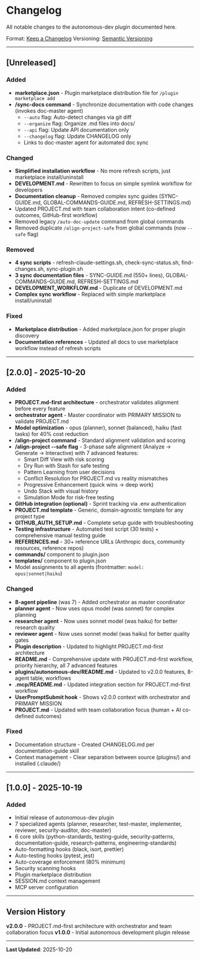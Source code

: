 # Changelog

All notable changes to the autonomous-dev plugin documented here.

Format: [Keep a Changelog](https://keepachangelog.com/)
Versioning: [Semantic Versioning](https://semver.org/)

---

## [Unreleased]

### Added
- **marketplace.json** - Plugin marketplace distribution file for `/plugin marketplace add`
- **/sync-docs command** - Synchronize documentation with code changes (invokes doc-master agent)
  - `--auto` flag: Auto-detect changes via git diff
  - `--organize` flag: Organize .md files into docs/
  - `--api` flag: Update API documentation only
  - `--changelog` flag: Update CHANGELOG only
  - Links to doc-master agent for automated doc sync

### Changed
- **Simplified installation workflow** - No more refresh scripts, just marketplace install/uninstall
- **DEVELOPMENT.md** - Rewritten to focus on simple symlink workflow for developers
- **Documentation cleanup** - Removed complex sync guides (SYNC-GUIDE.md, GLOBAL-COMMANDS-GUIDE.md, REFRESH-SETTINGS.md)
- Updated PROJECT.md with team collaboration intent (co-defined outcomes, GitHub-first workflow)
- Removed legacy `/auto-doc-update` command from global commands
- Removed duplicate `/align-project-safe` from global commands (now `--safe` flag)

### Removed
- **4 sync scripts** - refresh-claude-settings.sh, check-sync-status.sh, find-changes.sh, sync-plugin.sh
- **3 sync documentation files** - SYNC-GUIDE.md (550+ lines), GLOBAL-COMMANDS-GUIDE.md, REFRESH-SETTINGS.md
- **DEVELOPMENT_WORKFLOW.md** - Duplicate of DEVELOPMENT.md
- **Complex sync workflow** - Replaced with simple marketplace install/uninstall

### Fixed
- **Marketplace distribution** - Added marketplace.json for proper plugin discovery
- **Documentation references** - Updated all docs to use marketplace workflow instead of refresh scripts

---

## [2.0.0] - 2025-10-20

### Added
- **PROJECT.md-first architecture** - orchestrator validates alignment before every feature
- **orchestrator agent** - Master coordinator with PRIMARY MISSION to validate PROJECT.md
- **Model optimization** - opus (planner), sonnet (balanced), haiku (fast tasks) for 40% cost reduction
- **/align-project command** - Standard alignment validation and scoring
- **/align-project --safe flag** - 3-phase safe alignment (Analyze → Generate → Interactive) with 7 advanced features:
  - Smart Diff View with risk scoring
  - Dry Run with Stash for safe testing
  - Pattern Learning from user decisions
  - Conflict Resolution for PROJECT.md vs reality mismatches
  - Progressive Enhancement (quick wins → deep work)
  - Undo Stack with visual history
  - Simulation Mode for risk-free testing
- **GitHub integration (optional)** - Sprint tracking via .env authentication
- **PROJECT.md template** - Generic, domain-agnostic template for any project type
- **GITHUB_AUTH_SETUP.md** - Complete setup guide with troubleshooting
- **Testing infrastructure** - Automated test script (30 tests) + comprehensive manual testing guide
- **REFERENCES.md** - 30+ reference URLs (Anthropic docs, community resources, reference repos)
- **commands/** component to plugin.json
- **templates/** component to plugin.json
- Model assignments to all agents (frontmatter: `model: opus|sonnet|haiku`)

### Changed
- **8-agent pipeline** (was 7) - Added orchestrator as master coordinator
- **planner agent** - Now uses opus model (was sonnet) for complex planning
- **researcher agent** - Now uses sonnet model (was haiku) for better research quality
- **reviewer agent** - Now uses sonnet model (was haiku) for better quality gates
- **Plugin description** - Updated to highlight PROJECT.md-first architecture
- **README.md** - Comprehensive update with PROJECT.md-first workflow, priority hierarchy, all 7 advanced features
- **plugins/autonomous-dev/README.md** - Updated to v2.0.0 features, 8-agent table, workflows
- **.mcp/README.md** - Updated integration section for PROJECT.md-first workflow
- **UserPromptSubmit hook** - Shows v2.0.0 context with orchestrator and PRIMARY MISSION
- **PROJECT.md** - Updated with team collaboration focus (human + AI co-defined outcomes)

### Fixed
- Documentation structure - Created CHANGELOG.md per documentation-guide skill
- Context management - Clear separation between source (plugins/) and installed (.claude/)

---

## [1.0.0] - 2025-10-19

### Added
- Initial release of autonomous-dev plugin
- 7 specialized agents (planner, researcher, test-master, implementer, reviewer, security-auditor, doc-master)
- 6 core skills (python-standards, testing-guide, security-patterns, documentation-guide, research-patterns, engineering-standards)
- Auto-formatting hooks (black, isort, prettier)
- Auto-testing hooks (pytest, jest)
- Auto-coverage enforcement (80% minimum)
- Security scanning hooks
- Plugin marketplace distribution
- SESSION.md context management
- MCP server configuration

---

## Version History

**v2.0.0** - PROJECT.md-first architecture with orchestrator and team collaboration focus
**v1.0.0** - Initial autonomous development plugin release

---

**Last Updated**: 2025-10-20
